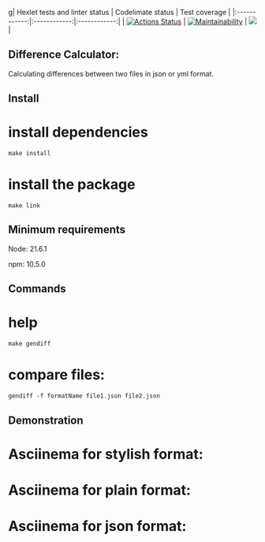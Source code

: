 g| Hexlet tests and linter status | Codelimate status | Test coverage |
|:------------:|:------------:|:------------:|
| [![Actions Status](https://github.com/feather-tail/frontend-project-46/actions/workflows/hexlet-check.yml/badge.svg)](https://github.com/feather-tail/frontend-project-46/actions)    | [![Maintainability](https://api.codeclimate.com/v1/badges/21d8e6d12aee2665ee8f/maintainability)](https://codeclimate.com/github/feather-tail/frontend-project-46/maintainability)   | <a href="https://codeclimate.com/github/feather-tail/frontend-project-46/test_coverage"><img src="https://api.codeclimate.com/v1/badges/21d8e6d12aee2665ee8f/test_coverage" /></a>   |

## Difference Calculator:

Calculating differences between two files in json or yml format.

## Install

# install dependencies
``make install``

# install the package
``make link``

## Minimum requirements

Node: 21.6.1

npm: 10.5.0

## Commands

# help
``make gendiff``

# compare files:
``gendiff -f formatName file1.json file2.json``

## Demonstration

# Asciinema for stylish format:

# Asciinema for plain format:

# Asciinema for json format:


